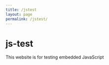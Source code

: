 ```yaml
---
title: /jstest
layout: page
permalink: /jstest/
---
```


# js-test

This website is for testing embedded JavaScript

<p id="demo"></p>

<script>
    fetch('https://reqbin.com/echo/get/json', {
    headers: {Authorization: 'Bearer {token}'}
    })
    .then(resp => resp.json())
    .then(json => console.log(JSON.stringify(json)))
</script>


